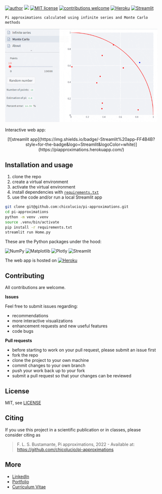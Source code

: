 [![author](https://img.shields.io/badge/Author-Francisco&nbsp;Bustamante-red.svg)](https://www.linkedin.com/in/flsbustamante/)
[![](https://img.shields.io/badge/Python-3.8+-blue.svg)](https://www.python.org/)
[![MIT license](https://img.shields.io/badge/License-MIT-yellow.svg)](LICENSE)
[![contributions welcome](https://img.shields.io/badge/Contributions-Welcome-brightgreen.svg?style=flat)](https://github.com/chicolucio/pi-approximations/issues)
[![Heroku](https://img.shields.io/badge/Heroku-430098.svg?style=plastic&logo=Heroku&logoColor=white)](https://piapproximations.herokuapp.com/)
[![Streamlit](https://img.shields.io/badge/Streamlit-FF4B4B.svg?style=plastic&logo=streamlit&logoColor=white)](https://piapproximations.herokuapp.com/)

    Pi approximations calculated using infinite series and Monte Carlo methods

<p align="center">
<img src="https://github.com/chicolucio/pi-approximations/blob/master/pi_small.gif?raw=true" alt="banner">
</p>

Interactive web app:

<p align="center">
[![streamlit app](https://img.shields.io/badge/-Streamlit%20app-FF4B4B?style=for-the-badge&logo=Streamlit&logoColor=white)](https://piapproximations.herokuapp.com/)
</p>

## Installation and usage

1. clone the repo
2. create a virtual environment
3. activate the virtual environment
4. install dependencies with [`requirements.txt`](requirements.txt)
5. use the code and/or run a local Streamlit app

```bash
git clone git@github.com:chicolucio/pi-approximations.git
cd pi-approximations
python -m venv .venv
source .venv/bin/activate
pip install -r requirements.txt
streamlit run Home.py
```

These are the Python packages under the hood:

![NumPy](https://img.shields.io/badge/NumPy-%23013243.svg?style=plastic&logo=numpy&logoColor=white)
![Matplotlib](https://img.shields.io/badge/Matplotlib-3670A0.svg?style=plastic&logo=&logoColor=white)
![Plotly](https://img.shields.io/badge/Plotly-%233F4F75.svg?style=plastic&logo=plotly&logoColor=white)
![Streamlit](https://img.shields.io/badge/Streamlit-FF4B4B.svg?style=plastic&logo=streamlit&logoColor=white)

The web app is hosted on [![Heroku](https://img.shields.io/badge/Heroku-430098.svg?style=plastic&logo=Heroku&logoColor=white)](https://piapproximations.herokuapp.com/)

## Contributing

All contributions are welcome.

**Issues**

Feel free to submit issues regarding:

- recommendations
- more interactive visualizations
- enhancement requests and new useful features
- code bugs

**Pull requests**

- before starting to work on your pull request, please submit an issue first
- fork the repo
- clone the project to your own machine
- commit changes to your own branch
- push your work back up to your fork
- submit a pull request so that your changes can be reviewed

## License

MIT, see [LICENSE](LICENSE)

## Citing

If you use this project in a scientific publication or in classes, please consider citing as

> F. L. S. Bustamante, Pi approximations, 2022 - Available at: https://github.com/chicolucio/pi-approximations

## More

- [LinkedIn](https://www.linkedin.com/in/flsbustamante/)
- [Portfolio](https://franciscobustamante.com.br/portfolio)
- [Curriculum Vitae](https://franciscobustamante.com.br/about/)